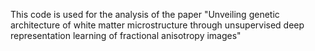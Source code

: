 This code is used for the analysis of the paper "Unveiling genetic architecture of white matter microstructure through unsupervised deep representation learning of fractional anisotropy images"
